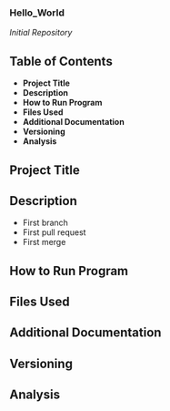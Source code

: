 ### Hello_World
*Initial Repository* 

## Table of Contents 
- **Project Title** 
- **Description**
- **How to Run Program**
- **Files Used**
- **Additional Documentation**
- **Versioning**
- **Analysis**
  
## Project Title 

## Description 
- First branch
- First pull request
- First merge
  
## How to Run Program 

## Files Used 

## Additional Documentation 

## Versioning

## Analysis 
